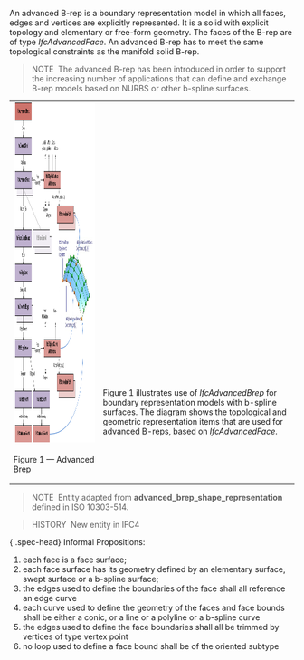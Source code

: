 ﻿An advanced B-rep is a boundary representation model in which all faces, edges and vertices are explicitly represented. It is a solid with explicit topology and elementary or free-form geometry. The faces of the B-rep are of type _IfcAdvancedFace_. An advanced B-rep has to meet the same topological constraints as the manifold solid B-rep.

> NOTE&nbsp; The advanced B-rep has been introduced in order to support the increasing number of applications that can define and exchange B-rep models based on NURBS or other b-spline surfaces.

<table summary="faceted brep" border="0">
<tr>
<td valign="top"><img src="../../../../../../figures/ifcadvancedbrep_01.png" alt="faceted brep instantiation" width="600" height="600"></td>
<td style="vertical-align:bottom">
<p>Figure 1 illustrates use of <em>IfcAdvancedBrep</em> for
boundary representation models with b-spline surfaces. The diagram
shows the topological and geometric representation items that are
used for advanced B-reps, based on <em>IfcAdvancedFace</em>.</p>
</td>
</tr>
<tr>
<td>
<p class="figure">Figure 1 &mdash; Advanced Brep</p>
</td>
<td>&nbsp;</td>
</tr>
</table>

> NOTE&nbsp; Entity adapted from **advanced_brep_shape_representation** defined in ISO 10303-514.

> HISTORY&nbsp; New entity in IFC4

{ .spec-head}
Informal Propositions:

1. each face is a face surface;
2. each face surface has its geometry defined by an elementary surface, swept surface or a b-spline surface;
3. the edges used to define the boundaries of the face shall all reference an edge curve
4. each curve used to define the geometry of the faces and face bounds shall be either a conic, or a line or a polyline or a b-spline curve
5. the edges used to define the face boundaries shall all be trimmed by vertices of type vertex point
6. no loop used to define a face bound shall be of the oriented subtype
